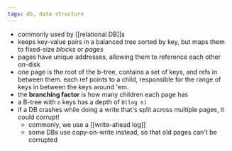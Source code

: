 ```yaml
---
tags: db, data structure
---
```


- commonly used by [[relational DB]]s
- keeps key-value pairs in a balanced tree sorted by key, but maps them to fixed-size *blocks* or *pages*
- pages have unique addresses, allowing them to reference each other on-disk
- one page is the root of the b-tree, contains a set of keys, and refs in between them. each ref points to a child, responsible for the range of keys in between the keys around 'em.
- the **branching factor** is how many children each page has
- a B-tree with `n` keys has a depth of `O(log n)`
- if a DB crashes while doing a write that's split across multiple pages, it could corrupt!
	- commonly, we use a [[write-ahead log]]
	- some DBs use copy-on-write instead, so that old pages can't be corrupted